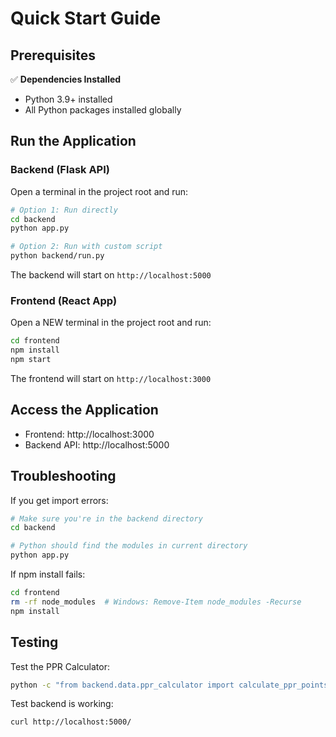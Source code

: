 # Quick Start Guide

## Prerequisites

✅ **Dependencies Installed**
- Python 3.9+ installed
- All Python packages installed globally

## Run the Application

### Backend (Flask API)

Open a terminal in the project root and run:

```bash
# Option 1: Run directly
cd backend
python app.py

# Option 2: Run with custom script
python backend/run.py
```

The backend will start on `http://localhost:5000`

### Frontend (React App)

Open a NEW terminal in the project root and run:

```bash
cd frontend
npm install
npm start
```

The frontend will start on `http://localhost:3000`

## Access the Application

- Frontend: http://localhost:3000
- Backend API: http://localhost:5000

## Troubleshooting

If you get import errors:
```bash
# Make sure you're in the backend directory
cd backend

# Python should find the modules in current directory
python app.py
```

If npm install fails:
```bash
cd frontend
rm -rf node_modules  # Windows: Remove-Item node_modules -Recurse
npm install
```

## Testing

Test the PPR Calculator:
```bash
python -c "from backend.data.ppr_calculator import calculate_ppr_points; print('Working!')"
```

Test backend is working:
```bash
curl http://localhost:5000/
```

